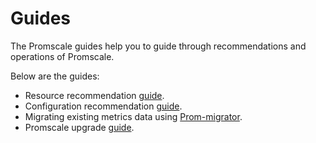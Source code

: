 # Guides
The Promscale guides help you to guide through recommendations and operations
of Promscale.

Below are the guides:

*   Resource recommendation [guide][recomm-guide].
*   Configuration recommendation [guide][config-guide].
*   Migrating existing metrics data using [Prom-migrator][prom-migrator].
*   Promscale upgrade [guide][upgrade-guide].

[recomm-guide]: /guides/resource-recomm/
[config-guide]: /guides/config-recomm/
[prom-migrator]: /guides/prom-migrator/
[upgrade-guide]: /scale-ha/prometheus-multi-tenancy/